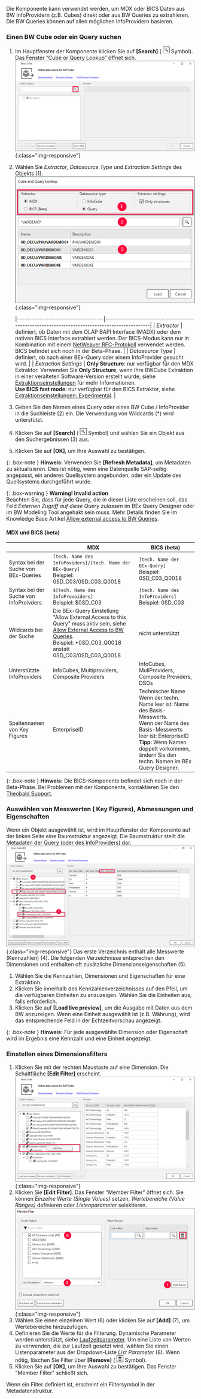 
Die Komponente kann verwendet werden, um MDX oder BICS Daten aus BW InfoProvidern (z.B. Cubes) direkt oder aus BW Queries zu extrahieren. 
Die BW Queries können auf allen möglichen InfoProvidern basieren. <br>


### Einen BW Cube oder ein Query suchen

1. Im Hauptfenster der Komponente klicken Sie auf **[Search]** ( ![magnifying-glass](/img/content/icons/magnifying-glass.png) Symbol). Das Fenster “Cube or Query Lookup” öffnet sich.
![Bw-Cube-Data-Source](/img/content/Bw-Cube-Data-Source.png){:class="img-responsive"}
2. Wählen Sie *Extractor*, *Datasource Type* und *Extraction Settings* des Objekts (1).<br>
![Look-Up-Cube](/img/content/xfa/xfa_cube-query-look.png){:class="img-responsive"} 

   |------------------------------------|---------------------------------------------------------------------------------------------|
   | *Extractor*   | definiert, ob Daten mit dem OLAP BAPI Interface (MADX) oder dem nativen BICS Interface extrahiert werden. Der BICS-Modus kann nur in Kombination mit einem [NetWeaver RFC-Protokoll](../einfuehrung/sap-verbindungen-anlegen) verwendet werden. BICS befindet sich noch in der Beta-Phase.  |
   | *Datasource Type* | definiert, ob nach einer BEx-Query oder einem InfoProvider gesucht wird.  | 
   | *Extraction Settings*  | **Only Structure**: nur verfügbar für den MDX Extraktor. Verwenden Sie **Only Structure**, wenn Ihre BWCube Extraktion in einer veralteten Software-Version erstellt wurde, siehe [Extraktionseinstellungen](./infocube-extraktionseinstellungen#extraction-settings) für mehr Informationen. <br>**Use BICS fast mode**: nur verfügbar für den BICS Extraktor, siehe [Extraktionseinstellungen: Experimental](infocube-extraktionseinstellungen#experimental).  | 

3. Geben Sie den Namen eines Query oder eines BW Cube / InfoProvider in die Suchleiste (2) ein. Die Verwendung von Wildcards (*) wird unterstützt. <br>
4. Klicken Sie auf **[Search]** ( ![magnifying-glass](/img/content/icons/magnifying-glass.png) Symbol) und wählen Sie ein Objekt aus den Suchergebnissen (3) aus.
5. Klicken Sie auf **[OK]**, um Ihre Auswahl zu bestätigen.

{: .box-note }
**Hinweis:** Verwenden Sie **[Refresh Metadata]**, um Metadaten zu aktualisieren. Dies ist nötig, wenn eine Datenquelle SAP-seitig angepasst, ein anderes Quellsystem angebunden, oder ein Update des Quellsystems durchgeführt wurde.

{: .box-warning }
**Warning! Invalid action**<br>
Beachten Sie, dass für jede Query, die in dieser Liste erscheinen soll, das Feld *Externen Zugriff auf diese Query zulassen* im BEx Query Designer oder im BW Modeling Tool angehakt sein muss. 
Mehr Details finden Sie im Knowledge Base Artikel [Allow external access to BW Queries](https://kb.theobald-software.com/general/allow-external-access-to-bw-queries).

#### MDX und BICS (beta)

|                                    | MDX                                                                                         | BICS (beta)                                        |
|------------------------------------|---------------------------------------------------------------------------------------------|----------------------------------------------------|
| Syntax bei der Suche von BEx-Queries   | `[tech. Name des InfoPoviders]/[tech. Name der BEx-Query]` <br /> Beispiel: 0SD_C03/0SD_C03_Q0018        | `[tech. Name der BEx-Query]` <br /> Beispiel: 0SD_C03_Q0018   |
| Syntax bei der Suche von InfoProivders | `$[tech. Name des InfoProvoiders]`  <br /> Beispiel: $0SD_C03                                            | `[tech. Name des InfoProviders]` <br /> Beispiel: 0SD_C03      |
| Wildcards bei der Suche                | Die BEx-Query Einstellung "Allow External Access to this Query" muss aktiv sein, siehe [Allow External Access to BW Queries](https://kb.theobald-software.com/general/allow-external-access-to-bw-queries). <br /> Beispiel: *0SD_C03_Q0018 anstatt 0SD_C03/0SD_C03_Q0018                          | nicht unterstützt          |
| Unterstützte InfoProviders            | InfoCubes, Multiproviders, Composite Providers                                              | InfoCubes, MuliProviders, Composite Providers, DSOs |   
| Spaltennamen von Key Figures          | EnterpriseID                                              | Technischer Name <br>Wenn der techn. Name leer ist: Name des Basis-Messwerts. <br>Wenn der Name des Basis-Messwerts leer ist: EnterpriseID<br>**Tipp:** Wenn Namen doppelt vorkommen, ändern Sie den techn. Namen im BEx Query Designer.|   

{: .box-note }
**Hinweis:** Die BICS-Komponente befindet sich noch in der Beta-Phase. Bei Problemen mit der Komponente, kontaktieren Sie den [Theobald Support](https://support.theobald-software.com).

### Auswählen von Messwerten ( Key Figures), Abmessungen und Eigenschaften
Wenn ein Objekt ausgewählt ist, wird im Hauptfenster der Komponente auf der linken Seite eine Baumstruktur angezeigt. Die Baumstruktur stellt die Metadaten der Query (oder des InfoProviders) dar. <br>
![Cube-Details](/img/content/xu/cube-measures.png){:class="img-responsive"}
Das erste Verzeichnis enthält alle Messwerte (Kennzahlen) (4). Die folgenden Verzeichnisse entsprechen den Dimensionen und enthalten oft zusätzliche Dimensionseigenschaften (5). <br>

1. Wählen Sie die Kennzahlen, Dimensionen und Eigenschaften für eine Extraktion.
2. Klicken Sie innerhalb des Kennzahlenverzeichnisses auf den Pfeil, um die verfügbaren Einheiten zu anzuzeigen. Wählen Sie die Einheiten aus, falls erforderlich.
3. Klicken Sie auf **[Load live preview]**, um die Ausgabe mit Daten aus dem BW anzuzeigen. Wenn eine Einheit ausgewählt ist (z.B. Währung), wird das entsprechende Feld in der Echtzeitvorschau angezeigt.

{: .box-note }
**Hinweis:** Für jede ausgewählte Dimension oder Eigenschaft wird im Ergebnis eine Kennzahl und eine Einheit angezeigt. 

### Einstellen eines Dimensionsfilters 
1. Klicken Sie mit der rechten Maustaste auf eine Dimension. Die Schaltfläche **[Edit Filter]** erscheint.
![Query Filter](/img/content/cube-query-filter.png){:class="img-responsive"}
2. Klicken Sie **[Edit Filter]**. Das Fenster "Member Filter" öffnet sich. Sie können *Einzelne Werte (Single Values)* setzen, *Wertebereiche (Value Ranges)* definieren oder *Listenparameter* selektieren.
![Query Filter Define](/img/content/xfa/xfa_cube-query-filter-def.png){:class="img-responsive"}
3. Wählen Sie einen einzelnen Wert (6) oder klicken Sie auf **[Add]** (7), um Wertebereiche hinzuzufügen. 
4. Definieren Sie die Werte für die Filterung. Dynamische Parameter werden unterstützt, siehe [Laufzeitparameter](./edit-runtime-parameters). Um eine Liste von Werten zu verwenden, die zur Laufzeit gesetzt wird, wählen Sie einen Listenparameter aus der Dropdown-Liste *List Parameter* (8).
Wenn nötig, löschen Sie Filter über **[Remove]** ( ![dustbin](/img/content/icons/trashbin.png) Symbol).
5. Klicken Sie auf **[OK]**, um Ihre Auswahl zu bestätigen. Das Fenster "Member Filter" schließt sich.

Wenn ein Filter definiert ist, erscheint ein Filtersymbol in der Metadatenstruktur.
